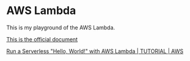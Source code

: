 # AWS Lambda

This is my playground of the AWS Lambda.

[This is the official document](https://aws.amazon.com/lambda/)

[Run a Serverless "Hello, World!" with AWS Lambda | TUTORIAL | AWS](https://aws.amazon.com/getting-started/hands-on/run-serverless-code/)
